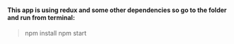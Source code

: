 #### This app is using redux and some other dependencies so go to the folder and run from terminal:
> npm install
> npm start
